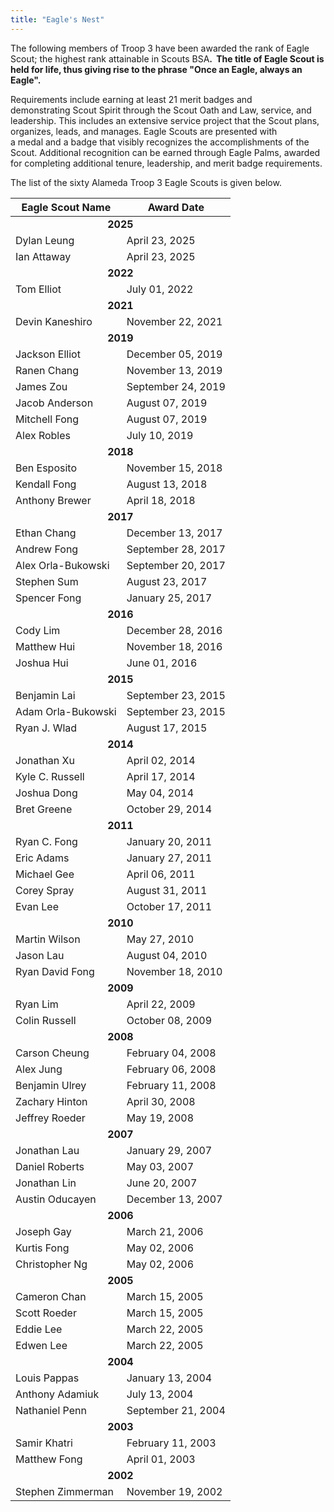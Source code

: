 ```yaml
---
title: "Eagle's Nest"
---
```


The following members of Troop 3 have been awarded the rank of Eagle Scout; the highest rank attainable in Scouts BSA<strong>. &nbsp;The title of Eagle Scout is held for life, thus giving rise to the phrase "Once an Eagle, always an Eagle".</strong>

Requirements include earning at least 21&nbsp;merit badges&nbsp;and demonstrating&nbsp;Scout Spirit&nbsp;through the Scout Oath and Law, service, and leadership. This includes an extensive service project that the Scout plans, organizes, leads, and manages. Eagle Scouts are presented with a&nbsp;medal&nbsp;and a&nbsp;badge&nbsp;that visibly recognizes the accomplishments of the Scout. Additional recognition can be earned through Eagle Palms, awarded for completing additional tenure, leadership, and merit badge requirements.

 The list of the sixty Alameda Troop 3 Eagle Scouts is given below.

<table>
<thead>
<tr>
	<th>Eagle Scout Name</th>
	<th>Award Date</th>
</tr>
</thead>
<tbody>
<tr>
	<td colspan="2" style="text-align:center; vertical-align:middle;"><strong>2025</strong></td>
</tr>
<tr>
	<td>Dylan Leung</td>
	<td>April 23, 2025</td>
</tr>
<tr>
	<td>Ian Attaway</td>
	<td>April 23, 2025</td>
</tr>
<tr>
	<td colspan="2" style="text-align:center; vertical-align:middle;"><strong>2022</strong></td>
</tr>
<tr>
	<td>Tom Elliot</td>
	<td>July 01, 2022</td>
</tr>
<tr>
	<td colspan="2" style="text-align:center; vertical-align:middle;"><strong>2021</strong></td>
</tr>
<tr>
	<td>Devin Kaneshiro</td>
	<td>November 22, 2021</td>
</tr>
<tr>
	<td colspan="6" style="text-align:center; vertical-align:middle;"><strong>2019</strong></td>
</tr>
<tr>
	<td>Jackson Elliot</td>
	<td>December 05, 2019</td>
</tr>
<tr>
	<td>Ranen Chang</td>
	<td>November 13, 2019</td>
</tr>
<tr>
	<td>James Zou</td>
	<td>September 24, 2019</td>
</tr>
<tr>
	<td>Jacob Anderson</td>
	<td>August 07, 2019</td>
</tr>
<tr>
	<td>Mitchell Fong</td>
	<td>August 07, 2019</td>
</tr>
<tr>
	<td>Alex Robles</td>
	<td>July 10, 2019</td>
</tr>
<tr>
	<td colspan="3" style="text-align:center; vertical-align:middle;"><strong>2018</strong></td>
</tr>
<tr>
	<td>Ben Esposito</td>
	<td>November 15, 2018</td>
</tr>
<tr>
	<td>Kendall Fong</td>
	<td>August 13, 2018</td>
</tr>
<tr>
	<td>Anthony Brewer</td>
	<td>April 18, 2018</td>
</tr>
<tr>
	<td colspan="5" style="text-align:center; vertical-align:middle;"><strong>2017</strong></td>
</tr>
<tr>
	<td>Ethan Chang</td>
	<td>December 13, 2017</td>
</tr>
<tr>
	<td>Andrew Fong</td>
	<td>September 28, 2017</td>
</tr>
<tr>
	<td>Alex Orla-Bukowski</td>
	<td>September 20, 2017</td>
</tr>
<tr>
	<td>Stephen Sum</td>
	<td>August 23, 2017</td>
</tr>
<tr>
	<td>Spencer Fong</td>
	<td>January 25, 2017</td>
</tr>
<tr>
	<td colspan="2" style="text-align:center; vertical-align:middle;"><strong>2016</strong></td>
</tr>
<tr>
	<td>Cody Lim</td>
	<td>December 28, 2016</td>
</tr>
<tr>
	<td>Matthew Hui</td>
	<td>November 18, 2016</td>
</tr>
<tr>
	<td>Joshua Hui</td>
	<td>June 01, 2016</td>
</tr>
<tr>
	<td colspan="2" style="text-align:center; vertical-align:middle;"><strong>2015</strong></td>
</tr>
<tr>
	<td>Benjamin Lai </td>
	<td>September 23, 2015</td>
</tr>
<tr>
	<td>Adam Orla-Bukowski</td>
	<td>September 23, 2015</td>
</tr>
<tr>
	<td>Ryan J. Wlad</td>
	<td>August 17, 2015</td>
</tr>
<tr>
	<td colspan="2" style="text-align:center; vertical-align:middle;"><strong>2014</strong></td>
</tr>
<tr>
	<td>Jonathan Xu</td>
	<td>April 02, 2014</td>
</tr>
<tr>
	<td>Kyle  C. Russell</td>
	<td>April 17, 2014</td>
</tr>
<tr>
	<td>Joshua Dong</td>
	<td>May 04, 2014</td>
</tr>
<tr>
	<td>Bret Greene</td>
	<td>October 29, 2014</td>
</tr>
<tr>
	<td colspan="2" style="text-align:center; vertical-align:middle;"><strong>2011</strong></td>
</tr>
<tr>
	<td>Ryan C. Fong</td>
	<td>January 20, 2011</td>
</tr>
<tr>
	<td>Eric Adams</td>
	<td>January 27, 2011</td>
</tr>
<tr>
	<td>Michael Gee</td>
	<td>April 06, 2011</td>
</tr>
<tr>
	<td>Corey Spray</td>
	<td>August 31, 2011</td>
</tr>
<tr>
	<td>Evan Lee</td>
	<td>October 17, 2011</td>
</tr>
<tr>
	<td colspan="2" style="text-align:center; vertical-align:middle;"><strong>2010</strong></td>
</tr>
<tr>
	<td>Martin Wilson</td>
	<td>May 27, 2010</td>
</tr>
<tr>
	<td>Jason Lau</td>
	<td>August 04, 2010</td>
</tr>
<tr>
	<td>Ryan David Fong</td>
	<td>November 18, 2010</td>
</tr>
<tr>
	<td colspan="2" style="text-align:center; vertical-align:middle;"><strong>2009</strong></td>
</tr>
<tr>
	<td>Ryan Lim</td>
	<td>April 22, 2009</td>
</tr>
<tr>
	<td>Colin Russell</td>
	<td>October 08, 2009</td>
</tr>
<tr>
	<td colspan="2" style="text-align:center; vertical-align:middle;"><strong>2008</strong></td>
</tr>
<tr>
	<td>Carson Cheung</td>
	<td>February 04, 2008</td>
</tr>
<tr>
	<td>Alex Jung</td>
	<td>February 06, 2008</td>
</tr>
<tr>
	<td>Benjamin Ulrey</td>
	<td>February 11, 2008</td>
</tr>
<tr>
	<td>Zachary Hinton</td>
	<td>April 30, 2008</td>
</tr>
<tr>
	<td>Jeffrey Roeder</td>
	<td>May 19, 2008</td>
</tr>
<tr>
	<td colspan="2" style="text-align:center; vertical-align:middle;"><strong>2007</strong></td>
</tr>
<tr>
	<td>Jonathan Lau</td>
	<td>January 29, 2007</td>
</tr>
<tr>
	<td>Daniel Roberts</td>
	<td>May 03, 2007</td>
</tr>
<tr>
	<td>Jonathan Lin</td>
	<td>June 20, 2007</td>
</tr>
<tr>
	<td>Austin Oducayen</td>
	<td>December 13, 2007</td>
</tr>
<tr>
	<td colspan="2" style="text-align:center; vertical-align:middle;"><strong>2006</strong></td>
</tr>
<tr>
	<td>Joseph Gay</td>
	<td>March 21, 2006</td>
</tr>
<tr>
	<td>Kurtis Fong</td>
	<td>May 02, 2006</td>
</tr>
<tr>
	<td>Christopher Ng</td>
	<td>May 02, 2006</td>
</tr>
<tr>
	<td colspan="2" style="text-align:center; vertical-align:middle;"><strong>2005</strong></td>
</tr>
<tr>
	<td>Cameron Chan</td>
	<td>March 15, 2005</td>
</tr>
<tr>
	<td>Scott Roeder</td>
	<td>March 15, 2005</td>
</tr>
<tr>
	<td>Eddie Lee</td>
	<td>March 22, 2005</td>
</tr>
<tr>
	<td>Edwen Lee</td>
	<td>March 22, 2005</td>
</tr>
<tr>
	<td colspan="2" style="text-align:center; vertical-align:middle;"><strong>2004</strong></td>
</tr>
<tr>
	<td>Louis Pappas</td>
	<td>January 13, 2004</td>
</tr>
<tr>
	<td>Anthony Adamiuk</td>
	<td>July 13, 2004</td>
</tr>
<tr>
	<td>Nathaniel Penn</td>
	<td>September 21, 2004</td>
</tr>
<tr>
	<td colspan="2" style="text-align:center; vertical-align:middle;"><strong>2003</strong></td>
</tr>
<tr>
	<td>Samir Khatri</td>
	<td>February 11, 2003</td>
</tr>
<tr>
	<td>Matthew Fong</td>
	<td>April 01, 2003</td>
</tr>
<tr>
	<td colspan="2" style="text-align:center; vertical-align:middle;"><strong>2002</strong></td>
</tr>
<tr>
	<td>Stephen Zimmerman</td>
	<td>November 19, 2002</td>
</tr>
</tbody>
</table>